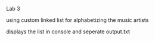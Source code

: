 Lab 3 

using custom linked list for alphabetizing the music artists 

displays the list in console and seperate output.txt
